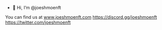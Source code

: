 - 👋 Hi, I’m @joeshmoenft

You can find us at www.joeshmoenft.com
https://discord.gg/joeshmoenft
https://twitter.com/joeshmoenft

